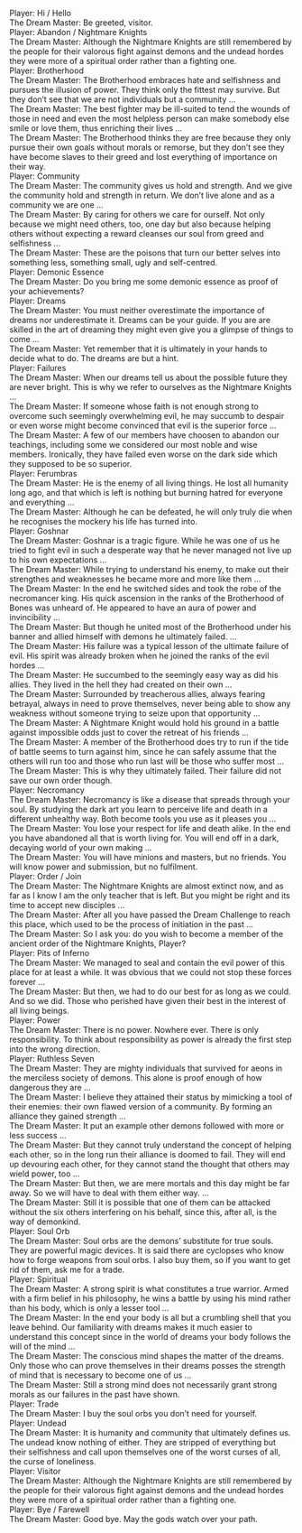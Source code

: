 Player: Hi / Hello  
The Dream Master: Be greeted, visitor.  
Player: Abandon / Nightmare Knights  
The Dream Master: Although the Nightmare Knights are still remembered by the people for their valorous fight against demons and the undead hordes they were more of a spiritual order rather than a fighting one.  
Player: Brotherhood  
The Dream Master: The Brotherhood embraces hate and selfishness and pursues the illusion of power. They think only the fittest may survive. But they don’t see that we are not individuals but a community …  
The Dream Master: The best fighter may be ill-suited to tend the wounds of those in need and even the most helpless person can make somebody else smile or love them, thus enriching their lives …  
The Dream Master: The Brotherhood thinks they are free because they only pursue their own goals without morals or remorse, but they don’t see they have become slaves to their greed and lost everything of importance on their way.  
Player: Community  
The Dream Master: The community gives us hold and strength. And we give the community hold and strength in return. We don’t live alone and as a community we are one …  
The Dream Master: By caring for others we care for ourself. Not only because we might need others, too, one day but also because helping others without expecting a reward cleanses our soul from greed and selfishness …  
The Dream Master: These are the poisons that turn our better selves into something less, something small, ugly and self-centred.  
Player: Demonic Essence  
The Dream Master: Do you bring me some demonic essence as proof of your achievements?  
Player: Dreams  
The Dream Master: You must neither overestimate the importance of dreams nor underestimate it. Dreams can be your guide. If you are are skilled in the art of dreaming they might even give you a glimpse of things to come …  
The Dream Master: Yet remember that it is ultimately in your hands to decide what to do. The dreams are but a hint.  
Player: Failures  
The Dream Master: When our dreams tell us about the possible future they are never bright. This is why we refer to ourselves as the Nightmare Knights …  
The Dream Master: If someone whose faith is not enough strong to overcome such seemingly overwhelming evil, he may succumb to despair or even worse might become convinced that evil is the superior force …  
The Dream Master: A few of our members have choosen to abandon our teachings, including some we considered our most noble and wise members. Ironically, they have failed even worse on the dark side which they supposed to be so superior.  
Player: Ferumbras  
The Dream Master: He is the enemy of all living things. He lost all humanity long ago, and that which is left is nothing but burning hatred for everyone and everything …  
The Dream Master: Although he can be defeated, he will only truly die when he recognises the mockery his life has turned into.  
Player: Goshnar  
The Dream Master: Goshnar is a tragic figure. While he was one of us he tried to fight evil in such a desperate way that he never managed not live up to his own expectations …  
The Dream Master: While trying to understand his enemy, to make out their strengthes and weaknesses he became more and more like them …  
The Dream Master: In the end he switched sides and took the robe of the necromancer king. His quick ascension in the ranks of the Brotherhood of Bones was unheard of. He appeared to have an aura of power and invincibility …  
The Dream Master: But though he united most of the Brotherhood under his banner and allied himself with demons he ultimately failed. …  
The Dream Master: His failure was a typical lesson of the ultimate failure of evil. His spirit was already broken when he joined the ranks of the evil hordes …  
The Dream Master: He succumbed to the seemingly easy way as did his allies. They lived in the hell they had created on their own …  
The Dream Master: Surrounded by treacherous allies, always fearing betrayal, always in need to prove themselves, never being able to show any weakness without someone trying to seize upon that opportunity …  
The Dream Master: A Nightmare Knight would hold his ground in a battle against impossible odds just to cover the retreat of his friends …  
The Dream Master: A member of the Brotherhood does try to run if the tide of battle seems to turn against him, since he can safely assume that the others will run too and those who run last will be those who suffer most …  
The Dream Master: This is why they ultimately failed. Their failure did not save our own order though.  
Player: Necromancy  
The Dream Master: Necromancy is like a disease that spreads through your soul. By studying the dark art you learn to perceive life and death in a different unhealthy way. Both become tools you use as it pleases you …  
The Dream Master: You lose your respect for life and death alike. In the end you have abandoned all that is worth living for. You will end off in a dark, decaying world of your own making …  
The Dream Master: You will have minions and masters, but no friends. You will know power and submission, but no fulfilment.  
Player: Order / Join  
The Dream Master: The Nightmare Knights are almost extinct now, and as far as I know I am the only teacher that is left. But you might be right and its time to accept new disciples …  
The Dream Master: After all you have passed the Dream Challenge to reach this place, which used to be the process of initiation in the past …  
The Dream Master: So I ask you: do you wish to become a member of the ancient order of the Nightmare Knights, Player?  
Player: Pits of Inferno  
The Dream Master: We managed to seal and contain the evil power of this place for at least a while. It was obvious that we could not stop these forces forever …  
The Dream Master: But then, we had to do our best for as long as we could. And so we did. Those who perished have given their best in the interest of all living beings.  
Player: Power  
The Dream Master: There is no power. Nowhere ever. There is only responsibility. To think about responsibility as power is already the first step into the wrong direction.  
Player: Ruthless Seven  
The Dream Master: They are mighty individuals that survived for aeons in the merciless society of demons. This alone is proof enough of how dangerous they are …  
The Dream Master: I believe they attained their status by mimicking a tool of their enemies: their own flawed version of a community. By forming an alliance they gained strength …  
The Dream Master: It put an example other demons followed with more or less success …  
The Dream Master: But they cannot truly understand the concept of helping each other, so in the long run their alliance is doomed to fail. They will end up devouring each other, for they cannot stand the thought that others may wield power, too …  
The Dream Master: But then, we are mere mortals and this day might be far away. So we will have to deal with them either way. …  
The Dream Master: Still it is possible that one of them can be attacked without the six others interfering on his behalf, since this, after all, is the way of demonkind.  
Player: Soul Orb  
The Dream Master: Soul orbs are the demons’ substitute for true souls. They are powerful magic devices. It is said there are cyclopses who know how to forge weapons from soul orbs. I also buy them, so if you want to get rid of them, ask me for a trade.  
Player: Spiritual  
The Dream Master: A strong spirit is what constitutes a true warrior. Armed with a firm belief in his philosophy, he wins a battle by using his mind rather than his body, which is only a lesser tool …  
The Dream Master: In the end your body is all but a crumbling shell that you leave behind. Our familiarity with dreams makes it much easier to understand this concept since in the world of dreams your body follows the will of the mind …  
The Dream Master: The conscious mind shapes the matter of the dreams. Only those who can prove themselves in their dreams posses the strength of mind that is necessary to become one of us …  
The Dream Master: Still a strong mind does not necessarily grant strong morals as our failures in the past have shown.  
Player: Trade  
The Dream Master: I buy the soul orbs you don’t need for yourself.  
Player: Undead  
The Dream Master: It is humanity and community that ultimately defines us. The undead know nothing of either. They are stripped of everything but their selfishness and call upon themselves one of the worst curses of all, the curse of loneliness.  
Player: Visitor  
The Dream Master: Although the Nightmare Knights are still remembered by the people for their valorous fight against demons and the undead hordes they were more of a spiritual order rather than a fighting one.  
Player: Bye / Farewell  
The Dream Master: Good bye. May the gods watch over your path.  
